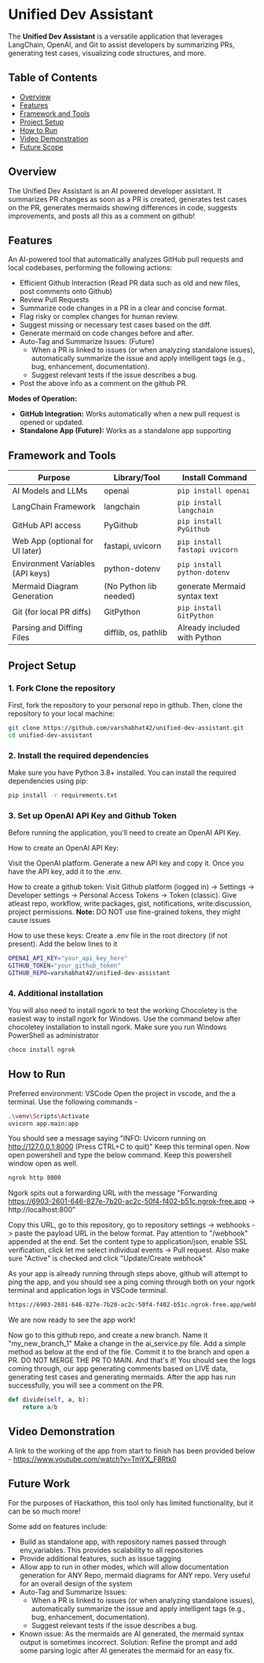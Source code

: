 # Unified Dev Assistant

The **Unified Dev Assistant** is a versatile application that leverages LangChain, OpenAI, and Git to assist developers by summarizing PRs, generating test cases, visualizing code structures, and more.

## Table of Contents

- [Overview](#overview)
- [Features](#features)
- [Framework and Tools](#framework-and-tools)
- [Project Setup](#project-setup)
- [How to Run](#how-to-run)
- [Video Demonstration](#video-demonstration)
- [Future Scope](#future-scope)

## Overview

The Unified Dev Assistant is an AI powered developer assistant. It summarizes PR changes as soon as a PR is created, generates test cases on the PR, generates mermaids showing differences in code, suggests improvements, and posts all this as a comment on github!

## Features

An AI-powered tool that automatically analyzes GitHub pull requests and local codebases, performing the following actions:

-   Efficient Github Interaction (Read PR data such as old and new files, post comments onto Github)
-   Review Pull Requests
-   Summarize code changes in a PR in a clear and concise format.
-   Flag risky or complex changes for human review.
-   Suggest missing or necessary test cases based on the diff.
-   Generate mermaid on code changes before and after.
-   Auto-Tag and Summarize Issues: (Future)
    -   When a PR is linked to issues (or when analyzing standalone issues), automatically summarize the issue and apply intelligent tags (e.g., bug, enhancement, documentation).
    -   Suggest relevant tests if the issue describes a bug.
-   Post the above info as a comment on the github PR.

**Modes of Operation:**
-   **GitHub Integration:** Works automatically when a new pull request is opened or updated.
-   **Standalone App (Future):** Works as a standalone app supporting 


## Framework and Tools

| Purpose                             | Library/Tool                | Install Command               |
|-------------------------------------|-----------------------------|-------------------------------|
| AI Models and LLMs                  | openai                      | `pip install openai`          |
| LangChain Framework                 | langchain                   | `pip install langchain`       |
| GitHub API access                   | PyGithub                    | `pip install PyGithub`        |
| Web App (optional for UI later)     | fastapi, uvicorn            | `pip install fastapi uvicorn` |
| Environment Variables (API keys)    | python-dotenv               | `pip install python-dotenv`   |
| Mermaid Diagram Generation          | (No Python lib needed)      |  generate Mermaid syntax text |
| Git (for local PR diffs)            | GitPython                   | `pip install GitPython`       |
| Parsing and Diffing Files           | difflib, os, pathlib        | Already included with Python  |

## Project Setup

### 1. Fork Clone the repository
First, fork the repository to your personal repo in github. Then, clone the repository to your local machine:

```bash
git clone https://github.com/varshabhat42/unified-dev-assistant.git
cd unified-dev-assistant
```

### 2. Install the required dependencies
Make sure you have Python 3.8+ installed. You can install the required dependencies using pip:

```bash
pip install -r requirements.txt
```

### 3. Set up OpenAI API Key and Github Token
Before running the application, you'll need to create an OpenAI API Key.

How to create an OpenAI API Key:

Visit the OpenAI platform.
Generate a new API key and copy it.
Once you have the API key, add it to the .env.

How to create a github token:
Visit Github platform (logged in) -> Settings -> Developer settings -> Personal Access Tokens -> Token (classic). Give atleast repo, workflow, write:packages, gist, notifications, write:discussion, project permissions. 
**Note:** DO NOT use fine-grained tokens, they might cause issues

How to use these keys:
Create a .env file in the root directory (if not present). Add the below lines to it


```bash
OPENAI_API_KEY="your_api_key_here"
GITHUB_TOKEN="your_github_token"
GITHUB_REPO=varshabhat42/unified-dev-assistant
```

### 4. Additional installation 
You will also need to install ngork to test the working
Chocoletey is the easiest way to install ngork for Windows. Use the command below after chocoletey installation to install ngork. Make sure you run Windows PowerShell as administrator

```bash
choco install ngrok
```


## How to Run
Preferred environment: VSCode
Open the project in vscode, and the a terminal. Use the following commands - 

```bash
.\venv\Scripts\Activate
uvicorn app.main:app
```

You should see a message saying "INFO:     Uvicorn running on http://127.0.0.1:8000 (Press CTRL+C to quit)"
Keep this terminal open. Now open powershell and type the below command. Keep this powershell window open as well.

```bash
ngrok http 8000
```

Ngork spits out a forwarding URL with the message "Forwarding                    https://6903-2601-646-827e-7b20-ac2c-50f4-f402-b51c.ngrok-free.app -> http://localhost:800"

Copy this URL, go to this repository, go to repository settings -> webhooks -> paste the payload URL in the below format. Pay attention to "/webhook" appended at the end. Set the content type to application/json, enable SSL verification, click let me select individual events -> Pull request. Also make sure "Active" is checked and click "Update/Create webhook"

As your app is already running through steps above, github will attempt to ping the app, and you should see a ping coming through both on your ngork terminal and application logs in VSCode terminal.

```bash
https://6903-2601-646-827e-7b20-ac2c-50f4-f402-b51c.ngrok-free.app/webhook
```

We are now ready to see the app work!

Now go to this github repo, and create a new branch. Name it "my_new_branch_1"
Make a change in the ai_service.py file. Add a simple method as below at the end of the file. Commit it to the branch and open a PR. DO NOT MERGE THE PR TO MAIN. And that's it! You should see the logs coming through, our app generating comments based on LIVE data, generating test cases and generating mermaids.
After the app has run successfully, you will see a comment on the PR.

```python
def divide(self, a, b):
    return a/b
```

## Video Demonstration
A link to the working of the app from start to finish has been provided below - 
https://www.youtube.com/watch?v=TmYX_F8Rtk0


## Future Work
For the purposes of Hackathon, this tool only has limited functionality, but it can be so much more!

Some add on features include:
- Build as standalone app, with repository names passed through env_variables. This provides scalability to all repositories
- Provide additional features, such as issue tagging
- Allow app to run in other modes, which will allow documentation generation for ANY Repo, mermaid diagrams for ANY repo. Very useful for an overall design of the system
- Auto-Tag and Summarize Issues:
    -   When a PR is linked to issues (or when analyzing standalone issues), automatically summarize the issue and apply intelligent tags (e.g., bug, enhancement, documentation).
    -   Suggest relevant tests if the issue describes a bug.
- Known issue: As the mermaids are AI generated, the mermaid syntax output is sometimes incorrect. Solution: Refine the prompt and add some parsing logic after AI generates the mermaid for an easy fix.